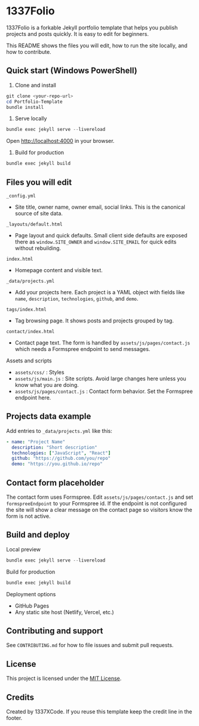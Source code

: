 # 1337Folio

1337Folio is a forkable Jekyll portfolio template that helps you publish projects and posts quickly. It is easy to edit for beginners.

This README shows the files you will edit, how to run the site locally, and how to contribute.

## Quick start (Windows PowerShell)

1. Clone and install

```powershell
git clone <your-repo-url>
cd Portfolio-Template
bundle install
```

1. Serve locally

```powershell
bundle exec jekyll serve --livereload
```

Open [http://localhost:4000](http://localhost:4000) in your browser.

1. Build for production

```powershell
bundle exec jekyll build
```

## Files you will edit

`_config.yml`

- Site title, owner name, owner email, social links. This is the canonical source of site data.

`_layouts/default.html`

- Page layout and quick defaults. Small client side defaults are exposed there as `window.SITE_OWNER` and `window.SITE_EMAIL` for quick edits without rebuilding.

`index.html`

- Homepage content and visible text.

`_data/projects.yml`

- Add your projects here. Each project is a YAML object with fields like `name`, `description`, `technologies`, `github`, and `demo`.

`tags/index.html`

- Tag browsing page. It shows posts and projects grouped by tag.

`contact/index.html`

- Contact page text. The form is handled by `assets/js/pages/contact.js` which needs a Formspree endpoint to send messages.

Assets and scripts

- `assets/css/` : Styles
- `assets/js/main.js` : Site scripts. Avoid large changes here unless you know what you are doing.
- `assets/js/pages/contact.js` : Contact form behavior. Set the Formspree endpoint here.

## Projects data example

Add entries to `_data/projects.yml` like this:

```yaml
- name: "Project Name"
  description: "Short description"
  technologies: ["JavaScript", "React"]
  github: "https://github.com/you/repo"
  demo: "https://you.github.io/repo"
```

## Contact form placeholder

The contact form uses Formspree. Edit `assets/js/pages/contact.js` and set `formspreeEndpoint` to your Formspree id. If the endpoint is not configured the site will show a clear message on the contact page so visitors know the form is not active.

## Build and deploy

Local preview

```powershell
bundle exec jekyll serve --livereload
```

Build for production

```powershell
bundle exec jekyll build
```

Deployment options

- GitHub Pages
- Any static site host (Netlify, Vercel, etc.)

## Contributing and support

See `CONTRIBUTING.md` for how to file issues and submit pull requests.

## License

This project is licensed under the [MIT License](LICENSE).

## Credits
Created by 1337XCode. If you reuse this template keep the credit line in the footer.
